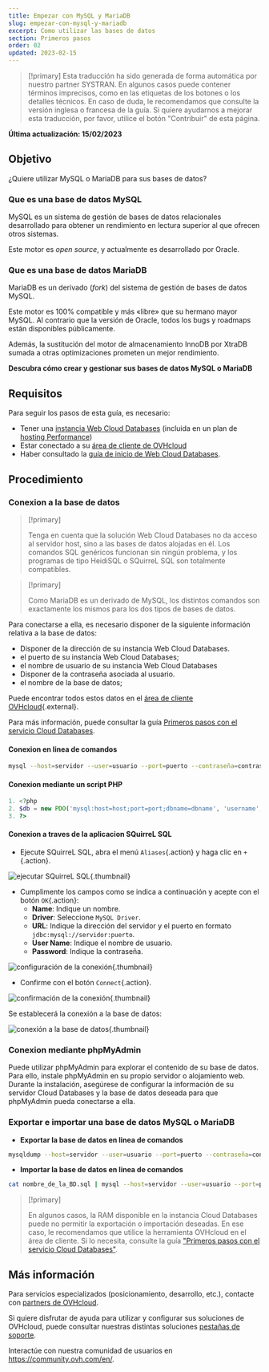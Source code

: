 ```yaml
---
title: Empezar con MySQL y MariaDB
slug: empezar-con-mysql-y-mariadb
excerpt: Como utilizar las bases de datos
section: Primeros pasos
order: 02
updated: 2023-02-15
---
```


> [!primary]
> Esta traducción ha sido generada de forma automática por nuestro partner SYSTRAN. En algunos casos puede contener términos imprecisos, como en las etiquetas de los botones o los detalles técnicos. En caso de duda, le recomendamos que consulte la versión inglesa o francesa de la guía. Si quiere ayudarnos a mejorar esta traducción, por favor, utilice el botón "Contribuir" de esta página.
>

**Última actualización: 15/02/2023**

## Objetivo

¿Quiere utilizar MySQL o MariaDB para sus bases de datos?

### Que es una base de datos MySQL

MySQL es un sistema de gestión de bases de datos relacionales desarrollado para obtener un rendimiento en lectura superior al que ofrecen otros sistemas.

Este motor es *open source*, y actualmente es desarrollado por Oracle.

### Que es una base de datos MariaDB

MariaDB es un derivado (*fork*) del sistema de gestión de bases de datos MySQL.

Este motor es 100% compatible y más «libre» que su hermano mayor MySQL. Al contrario que la versión de Oracle, todos los bugs y roadmaps están disponibles públicamente.

Además, la sustitución del motor de almacenamiento InnoDB por XtraDB sumada a otras optimizaciones prometen un mejor rendimiento.

**Descubra cómo crear y gestionar sus bases de datos MySQL o MariaDB**

## Requisitos

Para seguir los pasos de esta guía, es necesario:

- Tener una [instancia Web Cloud Databases](https://www.ovh.es/cloud/cloud-databases/) (incluida en un plan de [hosting Performance](https://www.ovhcloud.com/es-es/web-hosting/))
- Estar conectado a su [área de cliente de OVHcloud](https://www.ovh.com/auth/?action=gotomanager&from=https://www.ovh.es/&ovhSubsidiary=es)
- Haber consultado la [guía de inicio de Web Cloud Databases](https://docs.ovh.com/es/clouddb/empezar-con-clouddb/).

## Procedimiento

### Conexion a la base de datos

> [!primary]
>
> Tenga en cuenta que la solución Web Cloud Databases no da acceso al servidor host, sino a las bases de datos alojadas en él. Los comandos SQL genéricos funcionan sin ningún problema, y los programas de tipo HeidiSQL o SQuirreL SQL son totalmente compatibles.
> 

> [!primary]
>
> Como MariaDB es un derivado de MySQL, los distintos comandos son exactamente los mismos para los dos tipos de bases de datos.
> 

Para conectarse a ella, es necesario disponer de la siguiente información relativa a la base de datos:

- Disponer de la dirección de su instancia Web Cloud Databases.
- el puerto de su instancia Web Cloud Databases;
- el nombre de usuario de su instancia Web Cloud Databases
- Disponer de la contraseña asociada al usuario.
- el nombre de la base de datos;

Puede encontrar todos estos datos en el [área de cliente OVHcloud](https://www.ovh.com/auth/?action=gotomanager&from=https://www.ovh.es/&ovhSubsidiary=es){.external}.

Para más información, puede consultar la guía [Primeros pasos con el servicio Cloud Databases](https://docs.ovh.com/es/clouddb/empezar-con-clouddb/).

#### Conexion en linea de comandos

```bash
mysql --host=servidor --user=usuario --port=puerto --contraseña=contraseña nombre_de_la_BD
```

#### Conexion mediante un script PHP

```php
1. <?php
2. $db = new PDO('mysql:host=host;port=port;dbname=dbname', 'username', 'password');
3. ?>
```

#### Conexion a traves de la aplicacion SQuirreL SQL

- Ejecute SQuirreL SQL, abra el menú `Aliases`{.action} y haga clic en `+`{.action}.

![ejecutar SQuirreL SQL](images/1.PNG){.thumbnail}

- Cumplimente los campos como se indica a continuación y acepte con el botón `OK`{.action}:
    - **Name**: Indique un nombre.
    - **Driver**: Seleccione `MySQL Driver`.
    - **URL**: Indique la dirección del servidor y el puerto en formato `jdbc:mysql://servidor:puerto`.
    - **User Name**: Indique el nombre de usuario.
    - **Password**: Indique la contraseña.

![configuración de la conexión](images/2.PNG){.thumbnail}

- Confirme con el botón `Connect`{.action}.

![confirmación de la conexión](images/3.PNG){.thumbnail}

Se establecerá la conexión a la base de datos:

![conexión a la base de datos](images/4.PNG){.thumbnail}

### Conexion mediante phpMyAdmin

Puede utilizar phpMyAdmin para explorar el contenido de su base de datos. Para ello, instale phpMyAdmin en su propio servidor o alojamiento web. Durante la instalación, asegúrese de configurar la información de su servidor Cloud Databases y la base de datos deseada para que phpMyAdmin pueda conectarse a ella.

### Exportar e importar una base de datos MySQL o MariaDB

- **Exportar la base de datos en linea de comandos**

```bash
mysqldump --host=servidor --user=usuario --port=puerto --contraseña=contraseña nombre_de_la_BD > nombre_de_la_BD.sql
```

- **Importar la base de datos en linea de comandos**

```bash
cat nombre_de_la_BD.sql | mysql --host=servidor --user=usuario --port=puerto --contraseña=contraseña nombre_de_la_BD
```

> [!primary]
>
> En algunos casos, la RAM disponible en la instancia Cloud Databases puede no permitir la exportación o importación deseadas. En ese caso, le recomendamos que utilice la herramienta OVHcloud en el área de cliente. Si lo necesita, consulte la guía ["Primeros pasos con el servicio Cloud Databases"](https://docs.ovh.com/es/clouddb/empezar-con-clouddb/).
>

## Más información

Para servicios especializados (posicionamiento, desarrollo, etc.), contacte con [partners de OVHcloud](https://partner.ovhcloud.com/es-es/).

Si quiere disfrutar de ayuda para utilizar y configurar sus soluciones de OVHcloud, puede consultar nuestras distintas soluciones [pestañas de soporte](https://www.ovhcloud.com/es-es/support-levels/).

Interactúe con nuestra comunidad de usuarios en <https://community.ovh.com/en/>.